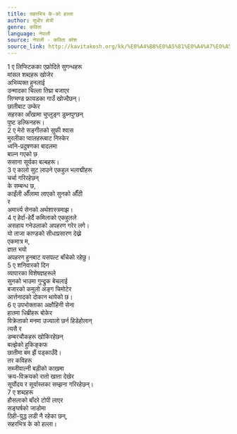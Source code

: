 ```yaml
---
title: सहरभित्र के-को हल्ला
author: सुधीर क्षेत्री
genre: कविता
language: नेपाली
source: नेपाली - कविता कोश
source_link: http://kavitakosh.org/kk/%E0%A4%B8%E0%A5%81%E0%A4%A7%E0%A5%80%E0%A4%B0_%E0%A4%95%E0%A5%8D%E0%A4%B7%E0%A5%87%E0%A4%A4%E0%A5%8D%E0%A4%B0%E0%A5%80
---
```


1 ए लिप्स्टिकका एफ्रोदिते सुगन्धहरू  
मांसल शब्दहरू खोजेर  
अभिव्यक्त हुनलाई  
उन्मादका चिल्ला तिघ्रा बजाएर  
सिग्मण्ड फ्रायडका गाउँ खोज्दैछन्।  
छातीबाट उम्केर  
सहरका आँखामा चुप्लुङ्ग डुब्नपुग्छन्  
पुष्ट डल्फिनहरू।  
2 ए मेरो सङ्गीतको सुफी श्वास  
मुरलीका प्वालहरूबाट निस्केर  
ध्वनि-प्रदुषणका बादलमा  
बाल्न गएको छ  
ससाना सूर्यका बल्बहरू।  
3 ए कालो सुट लाउने एकहुल भलाद्मीहरू  
चर्चा गरिरहेछन्  
के सम्बन्ध छ,  
काइँली औँलामा लाएको सुनको औँठी  
र  
अमार्त्त्य सेनको अर्थशास्त्रमाझ।  
4 ए हेर्दा-हेर्दै कमिलाको एकहुलले  
असहाय गनेउलाको अपहरण गरेर लगे।  
यो ताजा काण्डको सीधाप्रसारण देख्ने  
एकमात्र म,  
ज्ञात भयो  
अपहरण हुनबाट यसपल्ट बॉंचेको रहेछु।  
5 ए शनिवारको दिन  
व्यापारका विशेषज्ञहरूले  
सुनको भाउमा गुन्द्रुक बेचलाई  
बजारको कमुलो अङ्ग चिमोटेर  
आर्त्तनादको दोकान थापेको छ।  
6 ए उपभोक्ताका अक्षौहिनी सेना  
हातमा धिब्रीहरू बोकेर  
विक्रेताको मनमा उज्यालो छर्न हिडेहोलान्  
त्यसै र  
डम्बरचौकहरू खोकिरहेछन्  
बल्झेको हुकिङ्कफ  
छातीमा बम झैं पड्काउँदै।  
तर कविहरू  
सब्जीवाल्नी बड़ीको काखमा  
क्रय-विक्रयको रातो खाता देखेर  
सूर्योदय र सूर्यास्तका सम्झना गरिरहेछन्।  
7 ए शब्दहरू  
हौसलाको बॉंदरे टोपी लाएर  
सङ्घर्षको जाडोमा  
ठिही-युद्ध लडी नै रहेका छन्,  
सहरभित्र के को हल्ला।
